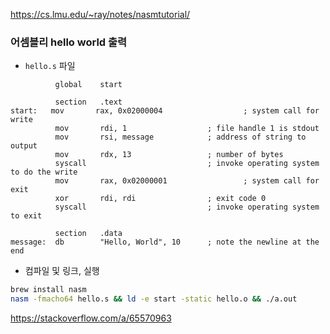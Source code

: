 https://cs.lmu.edu/~ray/notes/nasmtutorial/

### 어셈블리 hello world 출력

- `hello.s` 파일

```assembly
          global    start

          section   .text
start:   mov       rax, 0x02000004                  ; system call for write
          mov       rdi, 1                  ; file handle 1 is stdout
          mov       rsi, message            ; address of string to output
          mov       rdx, 13                 ; number of bytes
          syscall                           ; invoke operating system to do the write
          mov       rax, 0x02000001                 ; system call for exit
          xor       rdi, rdi                ; exit code 0
          syscall                           ; invoke operating system to exit

          section   .data
message:  db        "Hello, World", 10      ; note the newline at the end
```

- 컴파일 및 링크, 실행

```bash
brew install nasm
nasm -fmacho64 hello.s && ld -e start -static hello.o && ./a.out
```

https://stackoverflow.com/a/65570963



